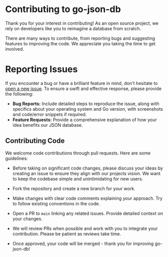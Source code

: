 # Contributing to go-json-db
Thank you for your interest in contributing! As an open source project, we rely on developers like you to reimagine a database from scratch.

There are many ways to contribute, from reporting bugs and suggesting features to improving the code. We appreciate you taking the time to get involved.
# Reporting Issues

If you encounter a bug or have a brilliant feature in mind, don't hesitate to [open a new issue](https://github.com/shubhexists/go-json-db/issues/new). To ensure a swift and effective response, please provide the following:

- **Bug Reports:** Include detailed steps to reproduce the issue, along with specifics about your operating system and Go version, with screenshots and code/error snippets if required.
- **Feature Requests:** Provide a comprehensive explanation of how your idea benefits our JSON database.

## Contributing Code

We welcome code contributions through pull requests. Here are some guidelines:

- Before taking on significant code changes, please discuss your ideas by creating an issue to ensure they align with our projects vision. We want to keep the codebase simple and unintimidating for new users.

- Fork the repository and create a new branch for your work.

- Make changes with clear code comments explaining your approach. Try to follow existing conventions in the code.

- Open a PR to `main` linking any related issues. Provide detailed context on your changes.

- We will review PRs when possible and work with you to integrate your contribution. Please be patient as reviews take time. 

- Once approved, your code will be merged - thank you for improving go-json-db!
